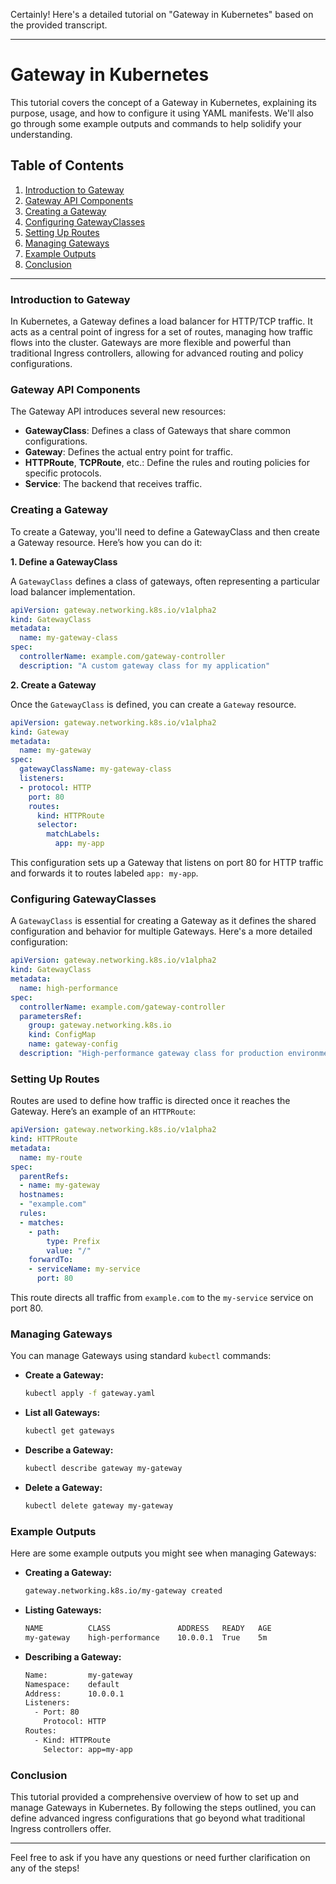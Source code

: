 Certainly! Here's a detailed tutorial on "Gateway in Kubernetes" based on the provided transcript.

---

# Gateway in Kubernetes

This tutorial covers the concept of a Gateway in Kubernetes, explaining its purpose, usage, and how to configure it using YAML manifests. We'll also go through some example outputs and commands to help solidify your understanding.

## Table of Contents
1. [Introduction to Gateway](#introduction-to-gateway)
2. [Gateway API Components](#gateway-api-components)
3. [Creating a Gateway](#creating-a-gateway)
4. [Configuring GatewayClasses](#configuring-gatewayclasses)
5. [Setting Up Routes](#setting-up-routes)
6. [Managing Gateways](#managing-gateways)
7. [Example Outputs](#example-outputs)
8. [Conclusion](#conclusion)

---

### Introduction to Gateway

In Kubernetes, a Gateway defines a load balancer for HTTP/TCP traffic. It acts as a central point of ingress for a set of routes, managing how traffic flows into the cluster. Gateways are more flexible and powerful than traditional Ingress controllers, allowing for advanced routing and policy configurations.

### Gateway API Components

The Gateway API introduces several new resources:

- **GatewayClass**: Defines a class of Gateways that share common configurations.
- **Gateway**: Defines the actual entry point for traffic.
- **HTTPRoute**, **TCPRoute**, etc.: Define the rules and routing policies for specific protocols.
- **Service**: The backend that receives traffic.

### Creating a Gateway

To create a Gateway, you'll need to define a GatewayClass and then create a Gateway resource. Here’s how you can do it:

**1. Define a GatewayClass**

A `GatewayClass` defines a class of gateways, often representing a particular load balancer implementation.

```yaml
apiVersion: gateway.networking.k8s.io/v1alpha2
kind: GatewayClass
metadata:
  name: my-gateway-class
spec:
  controllerName: example.com/gateway-controller
  description: "A custom gateway class for my application"
```

**2. Create a Gateway**

Once the `GatewayClass` is defined, you can create a `Gateway` resource.

```yaml
apiVersion: gateway.networking.k8s.io/v1alpha2
kind: Gateway
metadata:
  name: my-gateway
spec:
  gatewayClassName: my-gateway-class
  listeners:
  - protocol: HTTP
    port: 80
    routes:
      kind: HTTPRoute
      selector:
        matchLabels:
          app: my-app
```

This configuration sets up a Gateway that listens on port 80 for HTTP traffic and forwards it to routes labeled `app: my-app`.

### Configuring GatewayClasses

A `GatewayClass` is essential for creating a Gateway as it defines the shared configuration and behavior for multiple Gateways. Here's a more detailed configuration:

```yaml
apiVersion: gateway.networking.k8s.io/v1alpha2
kind: GatewayClass
metadata:
  name: high-performance
spec:
  controllerName: example.com/gateway-controller
  parametersRef:
    group: gateway.networking.k8s.io
    kind: ConfigMap
    name: gateway-config
  description: "High-performance gateway class for production environments"
```

### Setting Up Routes

Routes are used to define how traffic is directed once it reaches the Gateway. Here’s an example of an `HTTPRoute`:

```yaml
apiVersion: gateway.networking.k8s.io/v1alpha2
kind: HTTPRoute
metadata:
  name: my-route
spec:
  parentRefs:
  - name: my-gateway
  hostnames:
  - "example.com"
  rules:
  - matches:
    - path:
        type: Prefix
        value: "/"
    forwardTo:
    - serviceName: my-service
      port: 80
```

This route directs all traffic from `example.com` to the `my-service` service on port 80.

### Managing Gateways

You can manage Gateways using standard `kubectl` commands:

- **Create a Gateway:**
  ```sh
  kubectl apply -f gateway.yaml
  ```

- **List all Gateways:**
  ```sh
  kubectl get gateways
  ```

- **Describe a Gateway:**
  ```sh
  kubectl describe gateway my-gateway
  ```

- **Delete a Gateway:**
  ```sh
  kubectl delete gateway my-gateway
  ```

### Example Outputs

Here are some example outputs you might see when managing Gateways:

- **Creating a Gateway:**
  ```sh
  gateway.networking.k8s.io/my-gateway created
  ```

- **Listing Gateways:**
  ```sh
  NAME          CLASS               ADDRESS   READY   AGE
  my-gateway    high-performance    10.0.0.1  True    5m
  ```

- **Describing a Gateway:**
  ```sh
  Name:         my-gateway
  Namespace:    default
  Address:      10.0.0.1
  Listeners:
    - Port: 80
      Protocol: HTTP
  Routes:
    - Kind: HTTPRoute
      Selector: app=my-app
  ```

### Conclusion

This tutorial provided a comprehensive overview of how to set up and manage Gateways in Kubernetes. By following the steps outlined, you can define advanced ingress configurations that go beyond what traditional Ingress controllers offer.

---

Feel free to ask if you have any questions or need further clarification on any of the steps!
